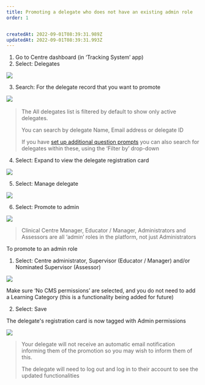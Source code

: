 ```yaml
---
title: Promoting a delegate who does not have an existing admin role
order: 1


createdAt: 2022-09-01T08:39:31.989Z
updatedAt: 2022-09-01T08:39:31.993Z
---
```

1. Go to Centre dashboard (in ‘Tracking System’ app) 
2. Select: Delegates​

![](/img/cm-5-01-Promoting.jpg)

3. Search: For the delegate record that you want to promote

![](/img/cm-5-02-Promoting.jpg)​

> The All delegates list is filtered by default to show only active delegates.  ​
>
> You can search by delegate ​Name, Email address or delegate ID​
>
> If you have [set up additional question prompts](/user-guide/centremanager/02-centre-management/configuring-centre-details/managing-registration-prompts) you can also search for delegates within these, using the ‘Filter by’ drop-down​

4. Select: Expand to view the delegate registration card

![](/img/cm-5-03-Promoting.jpg)

5. ​Select: Manage delegate​

![](/img/cm-5-04-Promoting.jpg)

6. Select: Promote to admin​

![](/img/cm-5-05-Promoting.jpg)

> Clinical Centre Manager, Educator / Manager, Administrators and Assessors are all ‘admin’ roles in the platform, not just Administrators​

To promote to an admin role​

1. Select: Centre administrator, Supervisor (Educator / Manager) and/or Nominated Supervisor (Assessor)​

![](/img/cm-5-06-Promoting.jpg)

​Make sure ‘No CMS permissions’ are selected, and you do not need to add a Learning Category (this is a functionality being added for future)​

2. Select: Save​

The delegate's registration card is now tagged with Admin permissions ​

![](/img/cm-5-07-Promoting.jpg)

> ​Your delegate will not receive an automatic email notification informing them of the promotion so you may wish to inform them of this. ​
>
> The delegate will need to log out and log in to their account to see the updated functionalities​